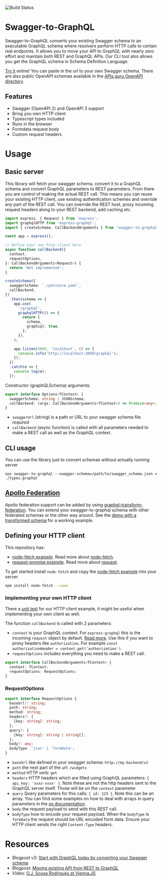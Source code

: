 ![Build Status](https://travis-ci.org/yarax/swagger-to-graphql.svg?branch=master)

# Swagger-to-GraphQL

Swagger-to-GraphQL converts your existing Swagger schema to an executable
GraphQL schema where resolvers perform HTTP calls to certain real endpoints. It
allows you to move your API to GraphQL with nearly zero effort and maintain both
REST and GraphQL APIs. Our CLI tool also allows you get the GraphQL schema in
Schema Definition Language.

[Try it](https://0xr.github.io/swagger-to-graphql-web/) online! You can paste in
the url to your own Swagger schema. There are also public OpenAPI schemas
available in the [APIs.guru OpenAPI directory](https://apis.guru/browse-apis/).

## Features

- Swagger (OpenAPI 2) and OpenAPI 3 support
- Bring you own HTTP client
- Typescript types included
- Runs in the browser
- Formdata request body
- Custom request headers

# Usage

## Basic server

This library will fetch your swagger schema, convert it to a GraphQL schema and
convert GraphQL parameters to REST parameters. From there you are control of
making the actual REST call. This means you can reuse your existing HTTP client,
use existing authentication schemes and override any part of the REST call. You
can override the REST host, proxy incoming request headers along to your REST
backend, add caching etc.

```typescript
import express, { Request } from 'express';
import graphqlHTTP from 'express-graphql';
import { createSchema, CallBackendArguments } from 'swagger-to-graphql';

const app = express();

// Define your own http client here
async function callBackend({
  context,
  requestOptions,
}: CallBackendArguments<Request>) {
  return 'Not implemented';
}

createSchema({
  swaggerSchema: `./petstore.yaml`,
  callBackend,
})
  .then(schema => {
    app.use(
      '/graphql',
      graphqlHTTP(() => {
        return {
          schema,
          graphiql: true,
        };
      }),
    );

    app.listen(3009, 'localhost', () => {
      console.info('http://localhost:3009/graphql');
    });
  })
  .catch(e => {
    console.log(e);
  });
```

Constructor (graphQLSchema) arguments:

```typescript
export interface Options<TContext> {
  swaggerSchema: string | JSONSchema;
  callBackend: (args: CallBackendArguments<TContext>) => Promise<any>;
}
```

- `swaggerUrl` (string) is a path or URL to your swagger schema file. _required_
- `callBackend` (async function) is called with all parameters needed to make a
  REST call as well as the GraphQL context.

## CLI usage

You can use the library just to convert schemas without actually running server

```
npx swagger-to-graphql --swagger-schema=/path/to/swagger_schema.json > ./types.graphql
```

## [Apollo Federation](https://www.apollographql.com/docs/apollo-server/federation/introduction/)

Apollo federation support can be added by using
[graphql-transform-federation](https://github.com/0xR/graphql-transform-federation).
You can extend your swagger-to-graphql schema with other federated schemas or
the other way around. See the
[demo with a transformed schema](https://github.com/0xR/graphql-transform-federation-blog)
for a working example.

## Defining your HTTP client

This repository has:

- [node-fetch example](./example/node-fetch.ts). Read more about
  [node-fetch](https://github.com/bitinn/node-fetch).
- [request-promise example](./example/request-promise.ts). Read more about
  [request](https://github.com/request/request).

To get started install `node-fetch` and copy the
[node-fetch example](./example/node-fetch.ts) into your server.

```sh
npm install node-fetch --save
```

### Implementing your own HTTP client

There a [unit test](./test/http-adapters-test.ts) for our HTTP client example,
it might be useful when implementing your own client as well.

The function `callBackend` is called with 2 parameters:

- `context` is your GraphQL context. For `express-graphql` this is the incoming
  `request` object by default.
  [Read more](https://github.com/graphql/express-graphql#options). Use this if
  you want to proxy headers like `authorization`. For example
  `const authorizationHeader = context.get('authorization')`.
- `requestOptions` includes everything you need to make a REST call.

```typescript
export interface CallBackendArguments<TContext> {
  context: TContext;
  requestOptions: RequestOptions;
}
```

### RequestOptions

```typescript
export interface RequestOptions {
  baseUrl?: string;
  path: string;
  method: string;
  headers?: {
    [key: string]: string;
  };
  query?: {
    [key: string]: string | string[];
  };
  body?: any;
  bodyType: 'json' | 'formData';
}
```

- `baseUrl` like defined in your swagger schema: `http://my-backend/v2`
- `path` the next part of the url: `/widgets`
- `method` HTTP verb: `get`
- `headers` HTTP headers which are filled using GraphQL parameters:
  `{ api_key: 'xxxx-xxxx' }`. Note these are not the http headers sent to the
  GraphQL server itself. Those will be on the `context` parameter
- `query` Query parameters for this calls: `{ id: 123 }`. Note this can be an
  array. You can find some examples on how to deal with arrays in query
  parameters in the
  [qs documentation](https://github.com/ljharb/qs#stringifying).
- `body` the request payload to send with this REST call.
- `bodyType` how to encode your request payload. When the `bodyType` is
  `formData` the request should be URL encoded form data. Ensure your HTTP
  client sends the right `Content-Type` headers.

# Resources

- Blogpost v3:
  [Start with GraphQL today by converting your Swagger schema](https://xebia.com/blog/start-with-graphql-today-by-converting-your-swagger-schema/)
- Blogpost:
  [Moving existing API from REST to GraphQL](https://medium.com/@raxwunter/moving-existing-api-from-rest-to-graphql-205bab22c184)
- Video:
  [O.J. Sousa Rodrigues at Vienna.JS](https://www.youtube.com/watch?v=551gKWJEsK0&feature=youtu.be&t=1269")
